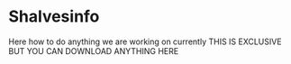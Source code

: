 # Shalvesinfo
Here how to do anything we are working on currently
THIS IS EXCLUSIVE BUT YOU CAN DOWNLOAD ANYTHING HERE

